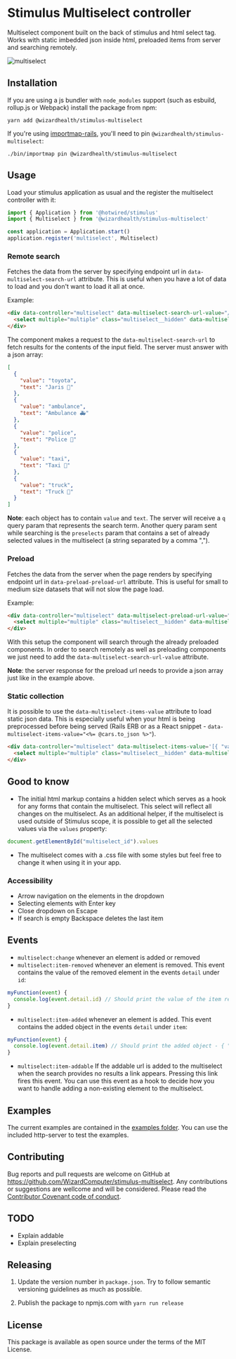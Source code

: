 # Stimulus Multiselect controller
Multiselect component built on the back of stimulus and html select tag. Works with static imbedded json inside html, preloaded items from server and searching remotely.

![multiselect](https://user-images.githubusercontent.com/31761693/196924970-eb19e850-62f9-4af0-ab2d-488bde0a9ea9.gif)

## Installation

If you are using a js bundler with `node_modules` support (such as esbuild, rollup.js or Webpack) install the package from npm:

```plain
yarn add @wizardhealth/stimulus-multiselect
```

If you're using [importmap-rails](https://github.com/rails/importmap-rails), you'll need to pin `@wizardhealth/stimulus-multiselect`:

```plain
./bin/importmap pin @wizardhealth/stimulus-multiselect
```

## Usage

Load your stimulus application as usual and the register the multiselect
controller with it:

```javascript
import { Application } from '@hotwired/stimulus'
import { Multiselect } from '@wizardhealth/stimulus-multiselect'

const application = Application.start()
application.register('multiselect', Multiselect)
```

### Remote search

Fetches the data from the server by specifying endpoint url in `data-multiselect-search-url` attribute.
This is useful when you have a lot of data to load and you don't want to load it all at once.

Example:
```html
<div data-controller="multiselect" data-multiselect-search-url-value="/cars" data-placeholder="Search for cars...">
  <select multiple="multiple" class="multiselect__hidden" data-multiselect-target="hidden" name="form[test_ids][]" id="form_test_ids"></select>
</div>
```

The component makes a request to the `data-multiselect-search-url` to fetch results for the contents of the input field. The server must answer with a json array:

```json
[
  {
    "value": "toyota",
    "text": "Jaris 🚗"
  },
  {
    "value": "ambulance",
    "text": "Ambulance 🚑"
  },
  {
    "value": "police",
    "text": "Police 🚓"
  },
  {
    "value": "taxi",
    "text": "Taxi 🚕"
  },
  {
    "value": "truck",
    "text": "Truck 🚚"
  }
]
```

**Note**: each object has to contain `value` and `text`. The server will receive a `q` query param that represents the search term. Another query param sent while searching is the `preselects` param that contains a set of already selected values in the multiselect (a string separated by a comma ",").

### Preload

Fetches the data from the server when the page renders by specifying endpoint url in `data-preload-preload-url` attribute.
This is useful for small to medium size datasets that will not slow the page load.

Example:
```html
<div data-controller="multiselect" data-multiselect-preload-url-value="/cars" data-placeholder="Search for cars...">
  <select multiple="multiple" class="multiselect__hidden" data-multiselect-target="hidden" name="form[test_ids][]" id="form_test_ids"></select>
</div>
```

With this setup the component will search through the already preloaded components. In order to search remotely as well as preloading components we just need to add the `data-multiselect-search-url-value` attribute.

**Note**: the server response for the preload url needs to provide a json array just like in the example above.

### Static collection

It is possible to use the `data-multiselect-items-value` attribute to load static json data. This is especially useful when your html is being preprocessed before being served (Rails ERB or as a React snippet - `data-multiselect-items-value="<%= @cars.to_json %>"`).

```html
<div data-controller="multiselect" data-multiselect-items-value='[{ "value": "cuckoo", "text": "Cuckoo 🐦"}, { "value": "macaw", "text": "Macaw 🦜"}, { "value": "rooster", "text": "Rooster 🐓"}]' data-placeholder="Search for birds...">
  <select multiple="multiple" class="multiselect__hidden" data-multiselect-target="hidden" name="form[test_ids][]" id="form_test_ids"></select>
</div>
```

## Good to know

- The initial html markup contains a hidden select which serves as a hook for any forms that contain the multiselect. This select will reflect all changes on the multiselect. As an additional helper, if the multiselect is used outside of Stimulus scope, it is possible to get all the selected values via the `values` property:

```js
document.getElementById("multiselect_id").values
```

- The multiselect comes with a .css file with some styles but feel free to change it when using it in your app.

### Accessibility

- Arrow navigation on the elements in the dropdown
- Selecting elements with Enter key
- Close dropdown on Escape
- If search is empty Backspace deletes the last item


## Events

- `multiselect:change` whenever an element is added or removed
- `multiselect:item-removed` whenever an element is removed. This event contains the value of the removed element in the events `detail` under `id`:

```javascript
myFunction(event) {
  console.log(event.detail.id) // Should print the value of the item removed - 13
}
```

- `multiselect:item-added` whenever an element is added. This event contains the added object in the events `detail` under `item`:

```javascript
myFunction(event) {
  console.log(event.detail.item) // Should print the added object - { "value": "test", "text": "Test" }
}
```
- `multiselect:item-addable` If the addable url is added to the multiselect when the search provides no results a link appears. Pressing this link fires this event. You can use this event as a hook to decide how you want to handle adding a non-existing element to the multiselect.

## Examples

The current examples are contained in the [examples folder](https://github.com/WizardComputer/stimulus-multiselect/tree/main/examples). You can use the included http-server to test the examples.

## Contributing

Bug reports and pull requests are welcome on GitHub at https://github.com/WizardComputer/stimulus-multiselect. Any contributions or suggestions are wellcome and will be considered. Please read the [Contributor Covenant code of conduct](https://www.contributor-covenant.org/).


## TODO
* Explain addable
* Explain preselecting


## Releasing

1. Update the version number in `package.json`. Try to follow semantic versioning guidelines as much as possible.

2. Publish the package to npmjs.com with `yarn run release`

## License

This package is available as open source under the terms of the MIT License.
